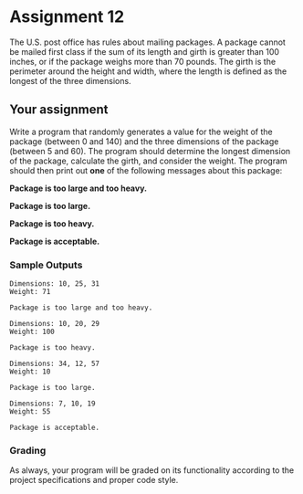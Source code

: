 # Assignment 12

The U.S. post office has rules about mailing packages. A package cannot be mailed first class if the sum of its length and girth is greater than 100 inches, or if the package weighs more than 70 pounds. The girth is the perimeter around the height and width, where the length is defined as the longest of the three dimensions.

## Your assignment

Write a program that randomly generates a value for the weight of the package (between 0 and 140) and the three dimensions of the package (between 5 and 60). The program should determine the longest dimension of the package, calculate the girth, and consider the weight. The program should then print out **one** of the following messages about this package:

**Package is too large and too heavy.**

**Package is too large.**

**Package is too heavy.**

**Package is acceptable.**

### Sample Outputs

```
Dimensions: 10, 25, 31
Weight: 71

Package is too large and too heavy.
```

```
Dimensions: 10, 20, 29
Weight: 100

Package is too heavy.
```

```
Dimensions: 34, 12, 57
Weight: 10

Package is too large.
```

```
Dimensions: 7, 10, 19
Weight: 55

Package is acceptable.
```

### Grading

As always, your program will be graded on its functionality according to the project specifications and proper code style.

